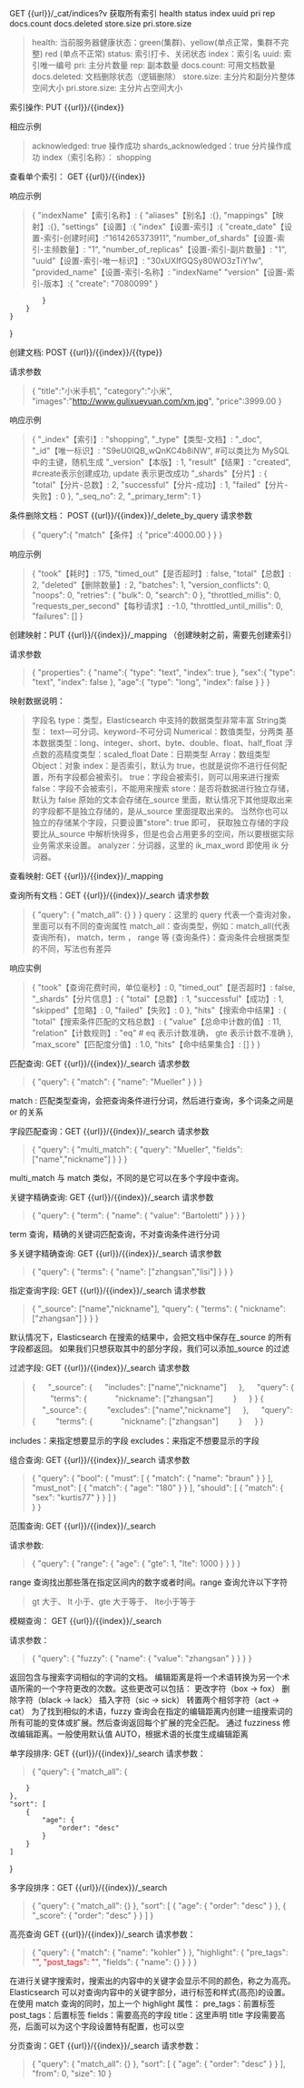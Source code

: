 GET {{url}}/_cat/indices?v
获取所有索引 health status index uuid pri rep docs.count docs.deleted store.size pri.store.size
> health: 当前服务器健康状态：green(集群)、yellow(单点正常，集群不完整) red (单点不正常)
> status: 索引打卡、关闭状态
> index：索引名
> uuid: 索引唯一编号
> pri: 主分片数量
> rep: 副本数量
> docs.count: 可用文档数量
> docs.deleted: 文档删除状态（逻辑删除）
> store.size: 主分片和副分片整体空间大小
> pri.store.size: 主分片占空间大小


索引操作: PUT {{url}}/{{index}}

相应示例
> acknowledged: true 操作成功
> shards_acknowledged：true 分片操作成功
> index（索引名称）： shopping


查看单个索引： GET {{url}}/{{index}}

响应示例
>{
    "indexName"【索引名称】: {
        "aliases"【别名】:{},
        "mappings"【映射】:{},
        "settings"【设置】:{
            "index"【设置-索引】:{
                "create_date"【设置-索引-创建时间】:"1614265373911",
                "number_of_shards"【设置-索引-主频数量】: "1",
                "number_of_replicas"【设置-索引-副片数量】: "1",
                "uuid"【设置-索引-唯一标识】: "30xUXIfGQSy80WO3zTiY1w",
                "provided_name"【设置-索引-名称】: "indexName"
                "version"【设置-索引-版本】:{
                    "create": "7080099"
                }
                
            }
        }
    }
}    

创建文档: POST {{url}}/{{index}}/{{type}}

请求参数
>{
    "title":"小米手机",
    "category":"小米",
    "images":"http://www.gulixueyuan.com/xm.jpg",
    "price":3999.00
}


响应示例
>{
    "_index"【索引】: "shopping",
    "_type"【类型-文档】: "_doc",
    "_id"【唯一标识】: "S9eU0IQB_wQnKC4b8iNW", #可以类比为 MySQL 中的主键，随机生成
    "_version"【本版】: 1,
    "result"【结果】: "created", #create表示创建成功, update 表示更改成功
    "_shards"【分片】: {
        "total"【分片-总数】: 2,
        "successful"【分片-成功】: 1,
        "failed"【分片-失败】: 0
    },
    "_seq_no": 2,
    "_primary_term": 1
}


条件删除文档： POST {{url}}/{{index}}/_delete_by_query
请求参数
>{
    "query":{
        "match"【条件】:{
        "price":4000.00
        }
    }
}

响应示例
>{
    "took"【耗时】: 175,
    "timed_out"【是否超时】: false,
    "total"【总数】: 2,
    "deleted"【删除数量】: 2,
    "batches": 1,
    "version_conflicts": 0,
    "noops": 0,
    "retries": {
    "bulk": 0,
    "search": 0
    },
    "throttled_millis": 0,
    "requests_per_second"【每秒请求】: -1.0,
    "throttled_until_millis": 0,
    "failures": []
}


创建映射：PUT {{url}}/{{index}}/_mapping （创建映射之前，需要先创建索引）

请求参数
>{
    "properties": {
        "name":{
            "type": "text",
            "index": true
        },
        "sex":{
            "type": "text",
            "index": false
        },
        "age":{
            "type": "long",
            "index": false
        }
    }
}

映射数据说明：
> 字段名
> type：类型，Elasticsearch 中支持的数据类型非常丰富
>   String类型： text—可分词、keyword-不可分词
>Numerical：数值类型，分两类
>   基本数据类型：long、integer、short、byte、double、float、half_float
>   浮点数的高精度类型：scaled_float
> Date：日期类型
> Array：数组类型
> Object：对象
> index：是否索引，默认为 true，也就是说你不进行任何配置，所有字段都会被索引。
> true：字段会被索引，则可以用来进行搜索
> false：字段不会被索引，不能用来搜索
> store：是否将数据进行独立存储，默认为 false
> 原始的文本会存储在_source 里面，默认情况下其他提取出来的字段都不是独立存储的，是从_source 里面提取出来的。
> 当然你也可以独立的存储某个字段，只要设置"store": true 即可，
> 获取独立存储的字段要比从_source 中解析快得多，但是也会占用更多的空间，所以要根据实际业务需求来设置。
> analyzer：分词器，这里的 ik_max_word 即使用 ik 分词器。

查看映射: GET {{url}}/{{index}}/_mapping



查询所有文档：GET {{url}}/{{index}}/_search
请求参数
>{
    "query": {
        "match_all": {}
    }
}
> query：这里的 query 代表一个查询对象，里面可以有不同的查询属性
> match_all：查询类型，例如：match_all(代表查询所有)， match，term ， range 等 {查询条件}：查询条件会根据类型的不同，写法也有差异


响应实例
>{
    "took"【查询花费时间，单位毫秒】: 0,
    "timed_out"【是否超时】: false,
    "_shards"【分片信息】: {
        "total"【总数】: 1,
        "successful"【成功】: 1,
        "skipped"【忽略】: 0,
        "failed"【失败】: 0
    },
    "hits"【搜索命中结果】: {
        "total"【搜索条件匹配的文档总数】: {
        "value"【总命中计数的值】: 11,
        "relation"【计数规则】: "eq" # eq 表示计数准确， gte 表示计数不准确
        },
        "max_score"【匹配度分值】: 1.0,
         "hits"【命中结果集合】: []
    }
}

匹配查询: GET {{url}}/{{index}}/_search
请求参数
>{
    "query": {
        "match": {
            "name": "Mueller"
        }
    }
}

 match : 匹配类型查询，会把查询条件进行分词，然后进行查询，多个词条之间是 or 的关系

字段匹配查询：GET {{url}}/{{index}}/_search
请求参数
>{
    "query": {
        "multi_match": {
            "query": "Mueller",
            "fields": ["name","nickname"]
        }
    }
}

multi_match 与 match 类似，不同的是它可以在多个字段中查询。


关键字精确查询: GET {{url}}/{{index}}/_search
请求参数
>{
    "query": {
        "term": {
        "name": {
            "value": "Bartoletti"
          }
        }
    }
}


term 查询，精确的关键词匹配查询，不对查询条件进行分词

多关键字精确查询: GET {{url}}/{{index}}/_search
请求参数
>{
    "query": {
        "terms": {
            "name": ["zhangsan","lisi"]
        }
    }
}


指定查询字段: GET {{url}}/{{index}}/_search
请求参数
>{
    "_source": ["name","nickname"],
    "query": {
        "terms": {
            "nickname": ["zhangsan"]
        }
    }
}

默认情况下，Elasticsearch 在搜索的结果中，会把文档中保存在_source 的所有字段都返回。
如果我们只想获取其中的部分字段，我们可以添加_source 的过滤


过滤字段: GET {{url}}/{{index}}/_search
请求参数
>{
　 "_source": {
　 "includes": ["name","nickname"]
　 },
　 "query": {
　　 "terms": {
　　　 "nickname": ["zhangsan"]
　　 }
　 }
}
>{
　 "_source": {
　　 "excludes": ["name","nickname"]
　 },
　 "query": {
　　 "terms": {
　　　 "nickname": ["zhangsan"]
　　 }
　 }
}

includes：来指定想要显示的字段
excludes：来指定不想要显示的字段 

组合查询: GET {{url}}/{{index}}/_search
请求参数
>{
    "query": {
        "bool": {
            "must": [
                {
                    "match": {
                        "name": "braun"
                    }
                }
            ],
            "must_not": [
                {
                    "match": {
                        "age": "180"
                    }
                }
            ],
            "should": [
                {
                    "match": {
                        "sex": "kurtis77"
                    }
                }
            ]
        }       
    }
}

范围查询: GET {{url}}/{{index}}/_search

请求参数:
>{
    "query": {
        "range": {
            "age": {
                "gte": 1,
                "lte": 1000
            }
        }
    }
}

range 查询找出那些落在指定区间内的数字或者时间。range 查询允许以下字符
> gt 大于、 lt 小于、gte 大于等于、 lte小于等于


模糊查询： GET {{url}}/{{index}}/_search

请求参数：
>{
    "query": {
        "fuzzy": {
            "name": {
                "value": "zhangsan"
            }
        }
    }
}

返回包含与搜索字词相似的字词的文档。
编辑距离是将一个术语转换为另一个术语所需的一个字符更改的次数。这些更改可以包括：
更改字符（box → fox）
删除字符（black → lack）
插入字符（sic → sick）
转置两个相邻字符（act → cat）
为了找到相似的术语，fuzzy 查询会在指定的编辑距离内创建一组搜索词的所有可能的变体或扩展。然后查询返回每个扩展的完全匹配。
通过 fuzziness 修改编辑距离。一般使用默认值 AUTO，根据术语的长度生成编辑距离


单字段排序: GET {{url}}/{{index}}/_search
请求参数：
>{
"query": {
"match_all": {

        }
    },
    "sort": [
        {
            "age": {
                "order": "desc"
            }
        }
    ]
}

多字段排序：GET {{url}}/{{index}}/_search
>{
    "query": {
        "match_all": {}
    },
    "sort": [
        {
            "age": {
                "order": "desc"
                }
        },
        {
            "_score": {
                "order": "desc"
            }
        }
    ]
}


高亮查询 GET {{url}}/{{index}}/_search
请求参数：
>{
    "query": {
        "match": {
            "name": "kohler"
        }
    },
    "highlight": {
            "pre_tags": "<font color='red'>",
            "post_tags": "</font>",
            "fields": {
            "name": {}
        }
    }
}

在进行关键字搜索时，搜索出的内容中的关键字会显示不同的颜色，称之为高亮。
Elasticsearch 可以对查询内容中的关键字部分，进行标签和样式(高亮)的设置。
在使用 match 查询的同时，加上一个 highlight 属性：
pre_tags：前置标签
post_tags：后置标签
fields：需要高亮的字段
title：这里声明 title 字段需要高亮，后面可以为这个字段设置特有配置，也可以空

分页查询：GET {{url}}/{{index}}/_search
请求参数：
>{
    "query": {
        "match_all": {}
    },
    "sort": [
        {
            "age": {
                "order": "desc"
            }
        }
    ],
    "from": 0,
    "size": 10
}


































































































































































































































































































































































































































































































































































































































































































